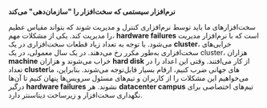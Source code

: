 **نرم‌افزار سیستمی که سخت‌افزار را "سازمان‌دهی" می‌کند**

سخت‌افزارهای ما باید توسط نرم‌افزاری کنترل و مدیریت شوند که بتواند مقیاس عظیم را مدیریت کند. یکی از مشکلات مهم، **hardware failures** است که با نرم‌افزار مدیریت می‌شود. با توجه به تعداد زیاد قطعات سخت‌افزاری در یک **cluster**، خرابی‌های سخت‌افزاری به‌طور مکرر رخ می‌دهند. در یک سال معمولی، در یک cluster، هزاران **machine** خراب می‌شوند و هزاران **hard disk** از کار می‌افتند. وقتی این اعداد را در تعداد **cluster**های جهانی ضرب کنیم، ارقام بسیار قابل‌توجه می‌شوند. بنابراین، ما می‌خواهیم این مشکلات را از کاربران و تیم‌های مسئول سرویس‌ها پنهان کنیم تا آن‌ها درگیر **hardware failures** نشوند. هر **datacenter campus** تیم‌های اختصاصی برای نگهداری سخت‌افزار و زیرساخت دیتاسنتر دارد.
